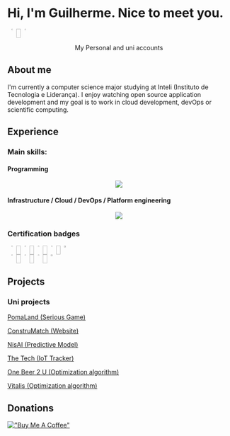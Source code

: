 # Hi, I'm Guilherme. Nice to meet you.

<div align=center style="display:flex">
  <a href="https://github.com/guilherme-n-l"><img src="https://avatars.githubusercontent.com/u/95086304?v=4" width="15%"/></a>
  <img width="2%">
  <a href="https://github.com/guilh-n-l"><img src="https://avatars.githubusercontent.com/u/110556149?v=4" width="15%"/></a>
</div>
<div align=center>
  <p>My Personal and uni accounts</p>
</div>

## About me

I'm currently a computer science major studying at Inteli (Instituto de Tecnologia e Liderança). I enjoy watching open source application development and my goal is to work in cloud development, devOps or scientific computing.

## Experience

### Main skills:

#### Programming

<p align="center">
  <a href="https://skillicons.dev">
    <img src="https://skillicons.dev/icons?i=java,py,js,go,c,cpp,nix" />
  </a>
</p>

#### Infrastructure / Cloud / DevOps / Platform engineering

<p align="center">
  <a href="https://skillicons.dev">
    <img src="https://skillicons.dev/icons?i=bash,linux,docker,kubernetes,aws,azure,gcp" />
  </a>
</p>

### Certification badges


<div align=center style="display:flex">
  <a href="https://www.credly.com/badges/cc745578-3992-4320-99c2-719247beb45e/public_url"><img src="https://images.credly.com/size/340x340/images/73e4a58b-a8ef-41a3-a7db-9183dd269882/image.png" width="15%"/></a>
  <img width="2%">
  <a href="https://www.credly.com/badges/595973f3-9ebe-4cf9-8ae4-1dafb98c1b4d/public_url"><img src="https://images.credly.com/size/340x340/images/2f7b0627-48a0-4894-8d46-3245bdfe0463/image.png" width="15%"/></a>
  <img width="2%">
  <a href="https://www.credly.com/badges/b7ed1ba1-ad3f-463f-b02a-2f8ec7256fb9/public_url"><img src="https://images.credly.com/size/340x340/images/119182cf-ca68-495a-a415-bff62dfdcc7e/image.png" width="15%"/></a>
  <img width="2%">
  <a href="https://www.credly.com/badges/1332c5ea-3c0a-4946-916c-9e413066baa9/public_url"><img src="https://images.credly.com/size/340x340/images/81fad72d-a948-409f-a979-0c1bf67b39ab/image.png" width="15%"/></a>
  <img width="2%">
  <a href="https://catalog-education.oracle.com/ords/certview/sharebadge?id=372EDF5A3BA1379C29F4EC56B659A6662063787DBC462AF6F56F3EA3EBB13DE7"><img src="https://brm-workforce.oracle.com/pdf/certview/images/OCI24AICFA.png" width="25%"/></a>
</div>

<div align=center style="display:flex">
  <a href="https://www.credly.com/badges/b8a084bc-6f78-47a4-9889-2c24037181fc/public_url"><img src="https://images.credly.com/size/340x340/images/00634f82-b07f-4bbd-a6bb-53de397fc3a6/image.png" width="15%"/></a>
  <img width="2%">
  <a href="https://www.credly.com/badges/0d31204d-46c2-4383-8f86-02604fa8d3cc/public_url"><img src="https://images.credly.com/size/340x340/images/08096465-cbfc-4c3e-93e5-93c5aa61f23e/image.png" width="15%"/></a>
  <img width="2%">
  <a href="https://learn.microsoft.com/api/credentials/share/en-us/GuilhermeNovaesLima-1409/84AA3A0FE9C17359?sharingId=5FF1BEEC0264BE57"><img src="https://learn.microsoft.com/media/learn/certification/badges/microsoft-certified-fundamentals-badge.svg" width="15%"/></a>
  <img width="2%">
  <a href="https://catalog-education.oracle.com/ords/certview/sharebadge?id=2F0A3091E3ACF2988FA1E44E85349CC83008BCDDA02EDC89C4B5C6650CE5C1A9"><img src="https://brm-workforce.oracle.com/pdf/certview/images/OCI2024FNDCFA.png" width="25%"/></a>
</div>

## Projects

### Uni projects

[PomaLand (Serious Game)](https://github.com/2022M1T6-inteli/Thunder-Tech)

[ConstruMatch (Website)](https://github.com/2022M2T6-Inteli/Projeto1)

[NisAI (Predictive Model)](https://github.com/2023M3T5-Inteli/grupo1)

[The Tech (IoT Tracker)](https://github.com/2023M4T5-Inteli/Projeto3)

[One Beer 2 U (Optimization algorithm)](https://github.com/InteliProjects/2023M5T5-Inteli-grupo3)

[Vitalis (Optimization algorithm)](https://github.com/InteliProjects/2023M6T5Inteli-g3-vitalis)

## Donations

[!["Buy Me A Coffee"](https://www.buymeacoffee.com/assets/img/custom_images/orange_img.png)](https://www.buymeacoffee.com/guinovaeslima)

